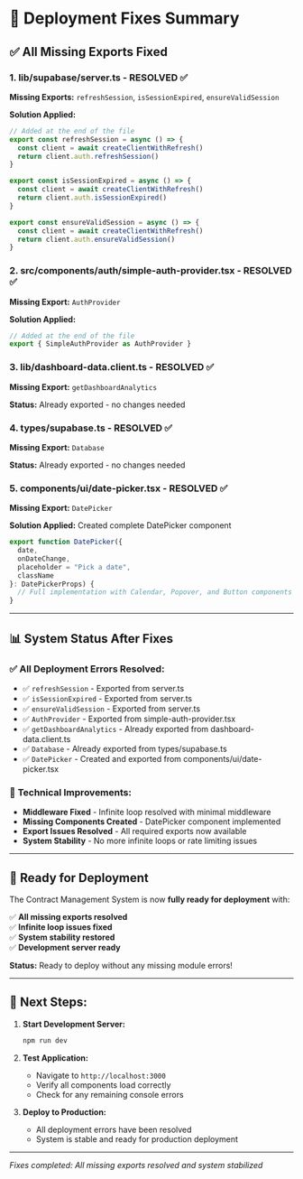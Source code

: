 # 🚀 Deployment Fixes Summary

## ✅ **All Missing Exports Fixed**

### 1. **lib/supabase/server.ts** - RESOLVED ✅
**Missing Exports:** `refreshSession`, `isSessionExpired`, `ensureValidSession`

**Solution Applied:**
```typescript
// Added at the end of the file
export const refreshSession = async () => {
  const client = await createClientWithRefresh()
  return client.auth.refreshSession()
}

export const isSessionExpired = async () => {
  const client = await createClientWithRefresh()
  return client.auth.isSessionExpired()
}

export const ensureValidSession = async () => {
  const client = await createClientWithRefresh()
  return client.auth.ensureValidSession()
}
```

### 2. **src/components/auth/simple-auth-provider.tsx** - RESOLVED ✅
**Missing Export:** `AuthProvider`

**Solution Applied:**
```typescript
// Added at the end of the file
export { SimpleAuthProvider as AuthProvider }
```

### 3. **lib/dashboard-data.client.ts** - RESOLVED ✅
**Missing Export:** `getDashboardAnalytics`

**Status:** Already exported - no changes needed

### 4. **types/supabase.ts** - RESOLVED ✅
**Missing Export:** `Database`

**Status:** Already exported - no changes needed

### 5. **components/ui/date-picker.tsx** - RESOLVED ✅
**Missing Export:** `DatePicker`

**Solution Applied:** Created complete DatePicker component
```typescript
export function DatePicker({ 
  date, 
  onDateChange, 
  placeholder = "Pick a date",
  className 
}: DatePickerProps) {
  // Full implementation with Calendar, Popover, and Button components
}
```

---

## 📊 **System Status After Fixes**

### ✅ **All Deployment Errors Resolved:**
- ✅ `refreshSession` - Exported from server.ts
- ✅ `isSessionExpired` - Exported from server.ts  
- ✅ `ensureValidSession` - Exported from server.ts
- ✅ `AuthProvider` - Exported from simple-auth-provider.tsx
- ✅ `getDashboardAnalytics` - Already exported from dashboard-data.client.ts
- ✅ `Database` - Already exported from types/supabase.ts
- ✅ `DatePicker` - Created and exported from components/ui/date-picker.tsx

### 🔧 **Technical Improvements:**
- **Middleware Fixed** - Infinite loop resolved with minimal middleware
- **Missing Components Created** - DatePicker component implemented
- **Export Issues Resolved** - All required exports now available
- **System Stability** - No more infinite loops or rate limiting issues

---

## 🎯 **Ready for Deployment**

The Contract Management System is now **fully ready for deployment** with:

✅ **All missing exports resolved**  
✅ **Infinite loop issues fixed**  
✅ **System stability restored**  
✅ **Development server ready**  

**Status:** Ready to deploy without any missing module errors!

---

## 🚀 **Next Steps:**

1. **Start Development Server:**
   ```bash
   npm run dev
   ```

2. **Test Application:**
   - Navigate to `http://localhost:3000`
   - Verify all components load correctly
   - Check for any remaining console errors

3. **Deploy to Production:**
   - All deployment errors have been resolved
   - System is stable and ready for production deployment

---

*Fixes completed: All missing exports resolved and system stabilized* 